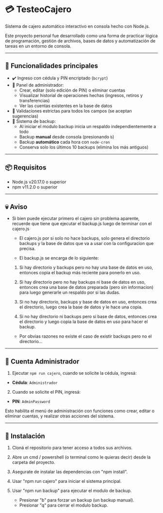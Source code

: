 # 💳 TesteoCajero

Sistema de cajero automático interactivo en consola hecho con Node.js.

Este proyecto personal fue desarrollado como una forma de practicar lógica de programación, gestión de archivos, bases de datos y automatización de tareas en un entorno de consola.

---

## 🚀 Funcionalidades principales

- ✔️ Ingreso con cédula y PIN encriptado (`bcrypt`)
- 🏦 Panel de administrador:
  - Crear, editar (solo edición de PIN) o eliminar cuentas
  - Visualizar historial de operaciones hechas (ingresos, retiros y transferencias)
  - Ver las cuentas existentes en la base de datos
- 🧪 Validaciones estrictas para todos los campos (se aceptan sugerencias)
- 💾 Sistema de backup:
  - Al iniciar el modulo backup inicia un respaldo independientemente a todo
  - Backup **manual** desde consola (presionando `b`)
  - Backup **automático** cada hora con `node-cron`
  - Conserva solo los últimos 10 backups (elimina los más antiguos)

---

## 📦 Requisitos

- Node.js v20.17.0 o superior  
- npm v11.2.0 o superior

---

## 💀 Aviso

- Si bien puede ejecutar primero el cajero sin problema aparente, recuerde que tiene que ejecutar el backup.js luego de terminar con el cajero.js

  - El cajero.js por si solo no hace backups, solo genera el directorio backups y la base de datos que va a usar con la configuracion que precisa.

  - El backup.js se encarga de lo siguiente:
  
  1. Si hay directorio y backups pero no hay una base de datos en uso, entonces copia el backup más reciente para ponerlo en uso.
  
  2. Si hay directorio pero no hay backups ni base de datos en uso, entonces crea una base de datos preparada (pero sin informacion) para luego generarle un respaldo por si las dudas.

  3. Si no hay directorio, backups y base de datos en uso, entonces crea el directorio, luego crea la base de datos y le hace una copia.

  4. Si no hay directorio ni backups pero si base de datos, entonces crea el directorio y luego copia la base de datos en uso para hacer el backup.

  - Por obvias razones no existe el caso de existir backups pero no el directorio...

---

## 🔐 Cuenta Administrador

1. Ejecutar `npm run cajero`, cuando se solicite la cédula, ingresá:
  - **Cédula**: `Administrador`

2. Cuando se solicite el PIN, ingresá:
  - **PIN**: `AdminPassword`

Esto habilita el menú de administración con funciones como crear, editar o eliminar cuentas, y realizar otras acciones del sistema.

---

## 📂 Instalación

1. Cloná el repositorio para tener acceso a todos sus archivos.

2. Abre un cmd / powershell (o terminal como le quieras decir) desde la carpeta del proyecto.

3. Asegurate de instalar las dependencias con "npm install".

4. Usar "npm run cajero" para iniciar el sistema principal.

4. Usar "npm run backup" para ejecutar el modulo de backup.
    - Presionar "b" para forzar un backup (un backup manual).
    - Presionar "q" para cerrar el modulo backup.
